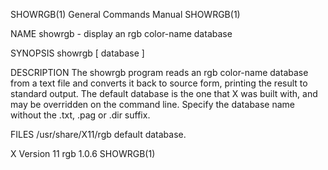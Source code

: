 SHOWRGB(1)                                                                                                                                      General Commands Manual                                                                                                                                      SHOWRGB(1)

NAME
       showrgb - display an rgb color-name database

SYNOPSIS
       showrgb [ database ]

DESCRIPTION
       The  showrgb program reads an rgb color-name database from a text file and converts it back to source form, printing the result to standard output.  The default database is the one that X was built with, and may be overridden on the command line.  Specify the database name without the .txt, .pag or .dir
       suffix.

FILES
       /usr/share/X11/rgb  default database.

X Version 11                                                                                                                                           rgb 1.0.6                                                                                                                                             SHOWRGB(1)
